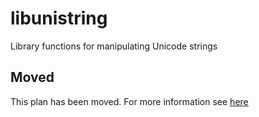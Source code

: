 # libunistring

Library functions for manipulating Unicode strings

## Moved

This plan has been moved. For more information see [here](https://github.com/habitat-sh/core-plans#additional-plans)
